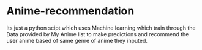 # Anime-recommendation
Its just a  python scipt which uses Machine learning which train through the Data provided by My Anime list to make predictions and recommend the user anime based of same genre of anime they inputed. 
